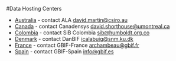 #Data Hosting Centers

- [Australia](http://ipt.ala.org.au/) - contact ALA <david.martin@csiro.au>
- [Canada](http://data.canadensys.net/ipt) - contact Canadensys <david.shorthouse@umontreal.ca>
- [Colombia](http://ipt.sibcolombia.net/sib/) - contact SiB Colombia <sib@humboldt.org.co>
- [Denmark](http://danbif.au.dk/ipt/) - contact DanBIF <icalabuig@snm.ku.dk>
- [France](http://www.gbif.fr/ipt/) - contact GBIF-France <archambeau@gbif.fr>
- [Spain](http://www.gbif.es/ipt/) - contact GBIF-Spain <info@gbif.es>